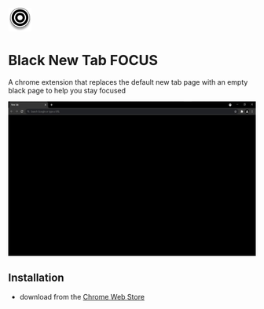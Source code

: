 ![logo](public/icon48.png)

# Black New Tab FOCUS
A chrome extension that replaces the default new tab page with an empty black page to help you stay focused

![screenshot](src/img/ss1_1280x800.jpg)

## Installation
- download from the [Chrome Web Store](https://chrome.google.com/webstore/detail/black-new-tab-focus/picgjdlclngdpmmjhonhkkadanphjcig) 